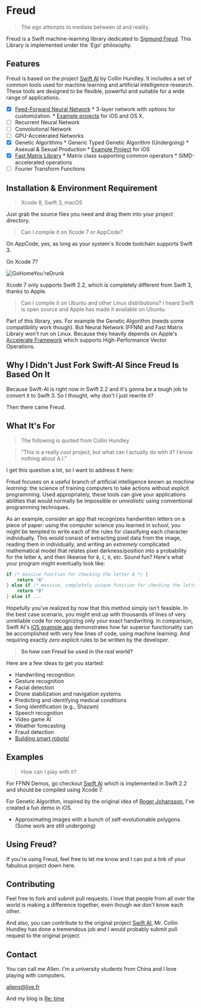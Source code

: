 # Freud

>The ego attempts to mediate between id and reality.

Freud is a Swift machine-learning library dedicated to [Sigmund Freud](https://en.wikipedia.org/wiki/Sigmund_Freud). This Library is implemented under the 'Ego' philosophy.

## Features

Freud is based on the project [Swift AI](https://github.com/collinhundley/Swift-AI/blob/master/README.md) by Collin Hundley. It includes a set of common tools used for machine learning and artificial intelligence research. These tools are designed to be flexible, powerful and suitable for a wide range of applications.

- [x] [Feed-Forward Neural Network](https://github.com/collinhundley/Swift-AI/blob/master/Documentation/FFNN.md#multi-layer-feed-forward-neural-network)
      * 3-layer network with options for customization.
      * [Example projects](https://github.com/collinhundley/Swift-AI/tree/master/Examples#swift-ai-examples) for iOS and OS X.
- [ ] Recurrent Neural Network
- [ ] Convolutional Network
- [ ] GPU-Accelerated Networks
- [x] Genetic Algorithms
      * Generic Typed Genetic Algorithm (Undergoing)
      * Asexual & Sexual Production
      * [Example Project]() for iOS
- [x] [Fast Matrix Library](https://github.com/collinhundley/Swift-AI/blob/master/Documentation/Matrix.md#matrix)
      * Matrix class supporting common operators
      * SIMD-accelerated operations
- [ ] Fourier Transform Functions

## Installation & Environment Requirement

> Xcode 8, Swift 3, macOS

Just grab the source files you need and drag them into your project directory.

> Can I compile it on Xcode 7 or AppCode?

On AppCode, yes, as long as your system's Xcode toolchain supports Swift 3.

On Xcode 7?

![GoHomeYou'reDrunk](http://ogbzxx07e.bkt.clouddn.com/GoHome.png)

Xcode 7 only supports Swift 2.2, which is completely different from Swift 3, thanks to Apple.

> Can I compile it on Ubuntu and other Linux distributions? I heard Swift is open source and Apple has made it available on Ubuntu.

Part of this library, yes. For example the Genetic Algorithm (needs some compatibility work though). But Neural Network (FFNN) and Fast Matrix Library won't run on Linux. Because they heavily depends on Apple's [Accelerate Framework](https://developer.apple.com/reference/accelerate) which supports High-Performance Vector Operations.

## Why I Didn't Just Fork Swift-AI Since Freud Is Based On It

Because Swift-AI is right now in Swift 2.2 and it's gonna be a tough job to convert it to Swift 3. So I thought, why don't I just rewrite it? 

Then there came Freud.

## What It's For

> The following is quoted from Collin Hundley

> "This is a really *cool* project, but what can I actually do with it? I know nothing about A.I."

I get this question a lot, so I want to address it here:

Freud focuses on a useful branch of artificial intelligence known as *machine learning*: the science of training computers to take actions without explicit programming. Used appropriately, these tools can give your applications abilities that would normally be impossible or *unrealistic* using conventional programming techniques.

As an example, consider an app that recognizes handwritten letters on a piece of paper: using the computer science you learned in school, you might be tempted to write each of the rules for classifying each character individually. This would consist of extracting pixel data from the image, reading them in individually, and writing an *extremely* complicated mathematical model that relates pixel darkness/position into a probability for the letter `A`, and then likewise for `B`, `C`, `D`, etc. Sound fun? Here's what your program might eventually look like:

```swift
if /* massive function for checking the letter A */ {
    return "A"
} else if /* massive, completely unique function for checking the letter B */ { 
    return "B"
} else if ...
```

Hopefully you've realized by now that this method simply isn't feasible. In the best case scenario, you might end up with thousands of lines of very unreliable code for recognizing only *your* exact handwriting. In comparison, Swift AI's [iOS example app](https://github.com/collinhundley/Swift-AI/tree/master/Examples#ios) demonstrates how far superior functionality can be accomplished with very few lines of code, using machine learning. And requiring exactly *zero* explicit rules to be written by the developer.

>**So how can Freud be used in the real world?**

Here are a few ideas to get you started:
- Handwriting recognition
- Gesture recognition
- Facial detection
- Drone stabilization and navigation systems
- Predicting and identifying medical conditions
- Song identification (e.g., Shazam)
- Speech recognition
- Video game AI
- Weather forecasting
- Fraud detection
- [Building smart robots!](https://www.youtube.com/watch?v=99DOwLcbKl8)

## Examples

> How can I play with it?

For FFNN Demos, go checkout [Swift AI](https://github.com/collinhundley/Swift-AI/tree/master/Examples/iOS) which is implemented in Swift 2.2 and should be compiled using Xcode 7.

For Genetic Algorithm, inspired by the original idea of [Roger Johansson](https://rogerjohansson.blog/2008/12/07/genetic-programming-evolution-of-mona-lisa/), I've created a fun demo in iOS.

* Approximating images with a bunch of self-evolutionable polygons. (Some work are still undergoing)

## Using Freud?

If you're using Freud, feel free to let me know and I can put a link of your fabulous project down here.

## Contributing

Feel free to fork and submit pull requests. I love that people from all over the world is making a difference together, even though we don't know each other.

And also, you can contribute to the original project [Swift AI](https://github.com/collinhundley/Swift-AI/tree/master/Examples/iOS), Mr. Collin Hundley has done a tremendous job and I would probably submit pull request to the original project.

## Contact

You can call me Allen. I'm a university students from China and I love playing with computers.

[allenx@live.fr](mailto:allenx@live.fr)

And my blog is [Re: time](allenxa.com)

